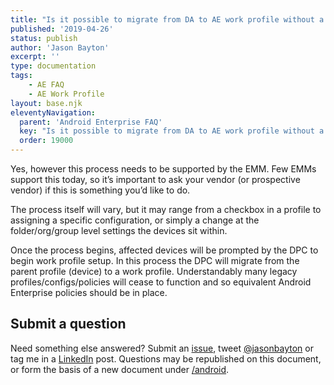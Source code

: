 ```yaml
---
title: "Is it possible to migrate from DA to AE work profile without a re-enrol?"
published: '2019-04-26'
status: publish
author: 'Jason Bayton'
excerpt: ''
type: documentation
tags: 
    - AE FAQ
    - AE Work Profile
layout: base.njk
eleventyNavigation:
  parent: 'Android Enterprise FAQ'
  key: "Is it possible to migrate from DA to AE work profile without a re-enrol?"
  order: 19000
--- 
```

Yes, however this process needs to be supported by the EMM. Few EMMs support this today, so it’s important to ask your vendor (or prospective vendor) if this is something you’d like to do.

The process itself will vary, but it may range from a checkbox in a profile to assigning a specific configuration, or simply a change at the folder/org/group level settings the devices sit within.

Once the process begins, affected devices will be prompted by the DPC to begin work profile setup. In this process the DPC will migrate from the parent profile (device) to a work profile. Understandably many legacy profiles/configs/policies will cease to function and so equivalent Android Enterprise policies should be in place.

## Submit a question

Need something else answered? Submit an [issue](https://github.com/jasonbayton/11ty/issues/new?assignees=jasonbayton&labels=documentation&template=content-request.md&title=%5BContent+request%5D), tweet [@jasonbayton](https://twitter.com/jasonbayton) or tag me in a [LinkedIn](https://linkedin.com/in/jasonbayton) post. Questions may be republished on this document, or form the basis of a new document under [/android](/android).